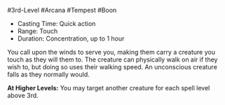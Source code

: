#3rd-Level #Arcana #Tempest #Boon
 
- Casting Time: Quick action
- Range: Touch
- Duration: Concentration, up to 1 hour  

You call upon the winds to serve you, making them carry a creature you touch as they will them to. The creature can physically walk on air if they wish to, but doing so uses their walking speed. An unconscious creature falls as they normally would.
 
**At Higher Levels:** You may target another creature for each spell level above 3rd.